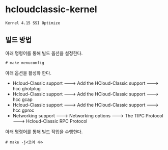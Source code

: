 # hcloudclassic-kernel

`Kernel 4.15 SSI Optimize`

## 빌드 방법

아래 명령어를 통해 빌드 옵션을 설정한다.

```shell
# make menuconfig
```
아래 옵션을 활성화 한다.

* Hcloud-Classic support ---> Add the HCloud-Classic support ---> hcc ghotplug
* Hcloud-Classic support ---> Add the HCloud-Classic support ---> hcc gcap
* Hcloud-Classic support ---> Add the HCloud-Classic support ---> hcc gproc
* Networking support ---> Networking options ---> The TIPC Protocol ---> Hcloud-Classic RPC Protocol

아래 명령어를 통해 빌드 작업을 수행한다. 

```shell
# make -j<코어 수>
```
